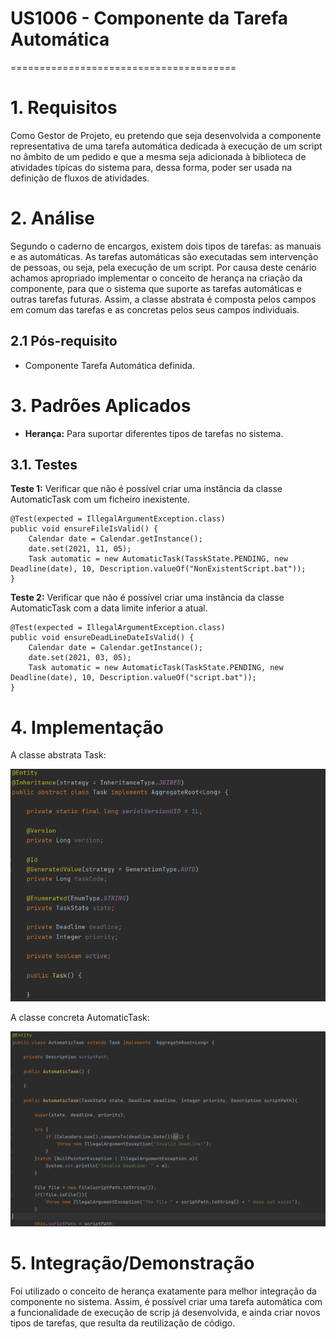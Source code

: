 # US1006 - Componente da Tarefa Automática
=======================================


# 1. Requisitos

Como Gestor de Projeto, eu pretendo que seja desenvolvida a componente representativa de uma tarefa 
automática dedicada à execução de um script no âmbito de um pedido e que a mesma seja adicionada à 
biblioteca de atividades típicas do sistema para, dessa forma, poder ser usada na definição de fluxos 
de atividades.

# 2. Análise

Segundo o caderno de encargos, existem dois tipos de tarefas: as manuais e as automáticas. As tarefas 
automáticas são executadas sem intervenção de pessoas, ou seja, pela execução de um script. Por causa 
deste cenário achamos apropriado implementar o conceito de herança na criação da componente, para que o 
sistema que suporte as tarefas automáticas e outras tarefas futuras. Assim, a classe abstrata é composta pelos
campos em comum das tarefas e as concretas pelos seus campos individuais.

## 2.1 Pós-requisito

* Componente Tarefa Automática definida.

# 3. Padrões Aplicados

* **Herança:** Para suportar diferentes tipos de tarefas no sistema.

## 3.1. Testes

**Teste 1:** Verificar que não é possível criar uma instância da classe AutomaticTask com um ficheiro
inexistente.

	@Test(expected = IllegalArgumentException.class)
    public void ensureFileIsValid() {
        Calendar date = Calendar.getInstance();
        date.set(2021, 11, 05);
        Task automatic = new AutomaticTask(TasskState.PENDING, new Deadline(date), 10, Description.valueOf("NonExistentScript.bat"));
    }

**Teste 2:** Verificar que não é possível criar uma instância da classe AutomaticTask com a data limite
inferior a atual.

	@Test(expected = IllegalArgumentException.class)
    public void ensureDeadLineDateIsValid() {
        Calendar date = Calendar.getInstance();
        date.set(2021, 03, 05);
        Task automatic = new AutomaticTask(TaskState.PENDING, new Deadline(date), 10, Description.valueOf("script.bat"));
	}

# 4. Implementação

A classe abstrata Task:

![Task.PNG](Task.PNG)


A classe concreta AutomaticTask:

![AutomaticTask.PNG](AutomaticTask.PNG)


# 5. Integração/Demonstração

Foi utilizado o conceito de herança exatamente para melhor integração da componente no sistema. 
Assim, é possível criar uma tarefa automática com a funcionalidade de execução de scrip já desenvolvida,
e ainda criar novos tipos de tarefas, que resulta da reutilização de código.


